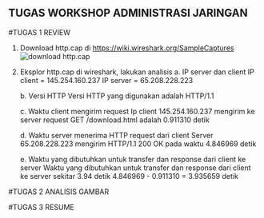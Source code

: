 ## TUGAS WORKSHOP ADMINISTRASI JARINGAN 

#TUGAS 1 REVIEW
  1. Download http.cap di https://wiki.wireshark.org/SampleCaptures
     ![download http.cap](https://github.com/Kansaadeneva/AdminJaringan2025/issues/1#issue-2865980429)
  3. Eksplor http.cap di wireshark, lakukan analisis
     a. IP server dan client
        IP client = 145.254.160.237
        IP server = 65.208.228.223
     
     b. Versi HTTP
        Versi HTTP yang digunakan adalah HTTP/1.1
     
     c. Waktu client mengirim request
        Ip client 145.254.160.237 mengirim ke server request GET /download.html adalah 0.911310 detik
     
     d. Waktu server menerima HTTP request dari client
        Server 65.208.228.223 mengirim HTTP/1.1 200 OK pada waktu 4.846969 detik
     
     e. Waktu yang dibutuhkan untuk transfer dan response dari client ke server
        Waktu yang dibutuhkan untuk transfer dan response dari client ke server sekitar 3.94 detik
        4.846969 - 0.911310 = 3.935659 detik

#TUGAS 2 ANALISIS GAMBAR

#TUGAS 3 RESUME
